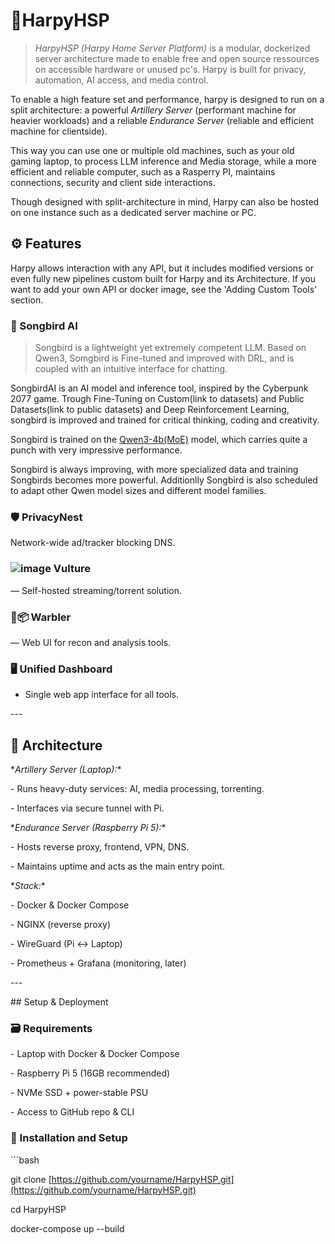 # 🪽HarpyHSP

> *HarpyHSP (Harpy Home Server Platform)* is a modular, dockerized server architecture made to enable free and open source ressources on accessible hardware or unused pc's. Harpy is built for privacy, automation, AI access, and media control.

To enable a high feature set and performance, harpy is designed to run on a split architecture: a powerful _Artillery Server_ (performant machine for heavier workloads) and a reliable _Endurance Server_ (reliable and efficient machine for clientside).

This way you can use one or multiple old machines, such as your old gaming laptop, to process LLM inference and Media storage, while a more efficient and reliable computer, such as a Rasperry PI, maintains connections, security and client side interactions.

Though designed with split-architecture in mind, Harpy can also be hosted on one instance such as a dedicated server machine or PC.

## ⚙️ Features
Harpy allows interaction with any API, but it includes modified versions or even fully new pipelines custom built for Harpy and its Architecture. If you want to add your own API or docker image, see the 'Adding Custom Tools' section.

### 🦜 Songbird AI

>Songbird is a lightweight yet extremely competent LLM. Based on Qwen3, Somgbird is Fine-tuned and improved with DRL, and is coupled with an intuitive interface for chatting.

SongbirdAI is an AI model and inference tool, inspired by the Cyberpunk 2077 game. Trough Fine-Tuning on Custom(link to datasets) and Public Datasets(link to public datasets) and Deep Reinforcement Learning, songbird is improved and trained for critical thinking, coding and creativity. 

Songbird is trained on the [Qwen3-4b(MoE)](https://github.com/QwenLM/Qwen3?tab=readme-ov-file#qwen3) model, which carries quite a punch with very impressive performance. 

Songbird is always improving, with more specialized data and training Songbirds becomes more powerful. Additionlly Songbird is also scheduled to adapt other Qwen model sizes and different model families.

### 🛡️ PrivacyNest

Network-wide ad/tracker blocking DNS.

### ![image](https://github.com/user-attachments/assets/0217c582-f9de-4751-91cf-0ecc541c2404) Vulture

— Self-hosted streaming/torrent solution.

### 🔎📦 Warbler

— Web UI for recon and analysis tools.

### 🖥️ Unified Dashboard 
- Single web app interface for all tools.

\---

## 🧱 Architecture

\*_Artillery Server (Laptop):_\*

\- Runs heavy-duty services: AI, media processing, torrenting.

\- Interfaces via secure tunnel with Pi.

\*_Endurance Server (Raspberry Pi 5):_\*

\- Hosts reverse proxy, frontend, VPN, DNS.

\- Maintains uptime and acts as the main entry point.

\*_Stack:_\*

\- Docker & Docker Compose

\- NGINX (reverse proxy)

\- WireGuard (Pi ↔ Laptop)

\- Prometheus + Grafana (monitoring, later)

\---

\## Setup & Deployment

### 🗃️ Requirements

\- Laptop with Docker & Docker Compose

\- Raspberry Pi 5 (16GB recommended)

\- NVMe SSD + power-stable PSU

\- Access to GitHub repo & CLI

### 🔨 Installation and Setup

\`\`\`bash

git clone [https://github.com/yourname/HarpyHSP.git](https://github.com/yourname/HarpyHSP.git)

cd HarpyHSP

docker-compose up --build
